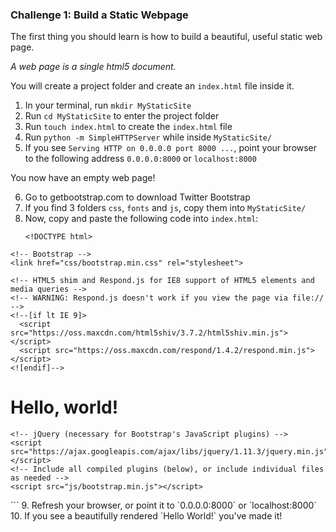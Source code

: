 ### Challenge 1: Build a Static Webpage
The first thing you should learn is how to build a beautiful, useful static web page.

*A web page is a single html5 document.*

You will create a project folder and create an `index.html` file inside it.

1. In your terminal, run `mkdir MyStaticSite`
2. Run `cd MyStaticSite` to enter the project folder
3. Run `touch index.html` to create the `index.html` file
4. Run  `python -m SimpleHTTPServer` while inside `MyStaticSite/`
5. If you see `Serving HTTP on 0.0.0.0 port 8000 ...`, point your browser to the following address `0.0.0.0:8000` or `localhost:8000`

You now have an empty web page!

6. Go to getbootstrap.com to download Twitter Bootstrap
7. If you find 3 folders `css`, `fonts` and `js`, copy them into `MyStaticSite/`
8. Now, copy and paste the following code into `index.html`:
    ```
    <!DOCTYPE html>
<html lang="en">
  <head>
    <meta charset="utf-8">
    <meta http-equiv="X-UA-Compatible" content="IE=edge">
    <meta name="viewport" content="width=device-width, initial-scale=1">
    <!-- The above 3 meta tags *must* come first in the head; any other head content must come *after* these tags -->
    <title>Bootstrap 101 Template</title>

    <!-- Bootstrap -->
    <link href="css/bootstrap.min.css" rel="stylesheet">

    <!-- HTML5 shim and Respond.js for IE8 support of HTML5 elements and media queries -->
    <!-- WARNING: Respond.js doesn't work if you view the page via file:// -->
    <!--[if lt IE 9]>
      <script src="https://oss.maxcdn.com/html5shiv/3.7.2/html5shiv.min.js"></script>
      <script src="https://oss.maxcdn.com/respond/1.4.2/respond.min.js"></script>
    <![endif]-->
  </head>
  <body>
    <!-- CONTENT STARTS HERE -->
    <h1>Hello, world!</h1>
    <!-- CONTENT ENDS HERE -->

    <!-- jQuery (necessary for Bootstrap's JavaScript plugins) -->
    <script src="https://ajax.googleapis.com/ajax/libs/jquery/1.11.3/jquery.min.js"></script>
    <!-- Include all compiled plugins (below), or include individual files as needed -->
    <script src="js/bootstrap.min.js"></script>
  </body>
</html>
    ```
9. Refresh your browser, or point it to `0.0.0.0:8000` or `localhost:8000`
10. If you see a beautifully rendered `Hello World!` you've made it!
